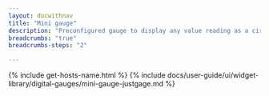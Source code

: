 ```yaml
---
layout: docwithnav
title: "Mini gauge"
description: "Preconfigured gauge to display any value reading as a circle. Allows to configure value range, gradient colors, and other settings."
breadcrumbs: "true"
breadcrumbs-steps: "2"

---
```

{% include get-hosts-name.html %}
{% include docs/user-guide/ui/widget-library/digital-gauges/mini-gauge-justgage.md %}
